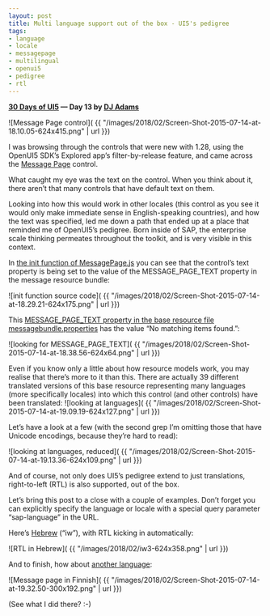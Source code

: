 ```yaml
---
layout: post
title: Multi language support out of the box - UI5's pedigree
tags:
- language
- locale
- messagepage
- multilingual
- openui5
- pedigree
- rtl
---
```


**[30 Days of UI5](/blog/posts/2015/07/04/30-days-of-ui5/) &mdash; Day 13 by [DJ Adams](//qmacro.org/about/)**

![Message Page control]( {{ "/images/2018/02/Screen-Shot-2015-07-14-at-18.10.05-624x415.png" | url }})

I was browsing through the controls that were new with 1.28, using the OpenUI5 SDK’s Explored app’s filter-by-release feature, and came across the [Message Page](https://openui5.hana.ondemand.com/explored.html#/entity/sap.m.MessagePage/samples) control.

What caught my eye was the text on the control. When you think about it, there aren’t that many controls that have default text on them.

Looking into how this would work in other locales (this control as you see it would only make immediate sense in English-speaking countries), and how the text was specified, led me down a path that ended up at a place that reminded me of OpenUI5’s pedigree. Born inside of SAP, the enterprise scale thinking permeates throughout the toolkit, and is very visible in this context.

In [the init function of MessagePage.js](https://github.com/SAP/openui5/blob/831caa234d1f4813e201ddf91722835e7760ec95/src/sap.m/src/sap/m/MessagePage.js#L105-L116) you can see that the control’s text property is being set to the value of the MESSAGE_PAGE_TEXT property in the message resource bundle:

![init function source code]( {{ "/images/2018/02/Screen-Shot-2015-07-14-at-18.29.21-624x175.png" | url }})

This [MESSAGE_PAGE_TEXT property in the base resource file messagebundle.properties](https://github.com/SAP/openui5/blob/2b3e49d661b285449f08d26d6a35440c59f7c8f4/src/sap.m/src/sap/m/messagebundle.properties#L552) has the value “No matching items found.”:

![looking for MESSAGE_PAGE_TEXT]( {{ "/images/2018/02/Screen-Shot-2015-07-14-at-18.38.56-624x64.png" | url }})

Even if you know only a little about how resource models work, you may realise that there’s more to it than this. There are actually 39 different translated versions of this base resource representing many languages (more specifically locales) into which this control (and other controls) have been translated:
![looking at languages]( {{ "/images/2018/02/Screen-Shot-2015-07-14-at-19.09.19-624x127.png" | url }})

Let’s have a look at a few (with the second grep I’m omitting those that have Unicode encodings, because they’re hard to read):

![looking at languages, reduced]( {{ "/images/2018/02/Screen-Shot-2015-07-14-at-19.13.36-624x109.png" | url }})

And of course, not only does UI5’s pedigree extend to just translations, right-to-left (RTL) is also supported, out of the box.

Let’s bring this post to a close with a couple of examples. Don’t forget you can explicitly specify the language or locale with a special query parameter “sap-language” in the URL.

Here’s [Hebrew](https://openui5.hana.ondemand.com/explored.html?sap-language=iw#/sample/sap.m.sample.MessagePage/preview) (“iw”), with RTL kicking in automatically:

![RTL in Hebrew]( {{ "/images/2018/02/iw3-624x358.png" | url }})

And to finish, how about [another language](https://openui5.hana.ondemand.com/explored.html?sap-language=fi#/sample/sap.m.sample.MessagePage/preview):

![Message page in Finnish]( {{ "/images/2018/02/Screen-Shot-2015-07-14-at-19.32.50-300x192.png" | url }})

(See what I did there? :-)

 


